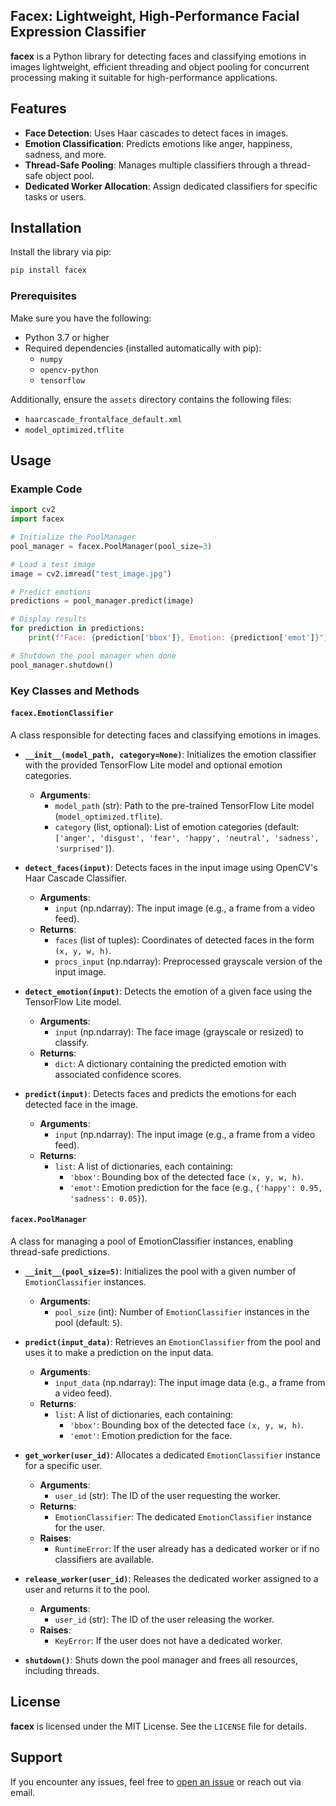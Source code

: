 
## Facex: Lightweight, High-Performance Facial Expression Classifier

**facex** is a Python library for detecting faces and classifying emotions in images lightweight, efficient threading and object pooling for concurrent processing making it suitable for high-performance applications.

## Features
- **Face Detection**: Uses Haar cascades to detect faces in images.
- **Emotion Classification**: Predicts emotions like anger, happiness, sadness, and more.
- **Thread-Safe Pooling**: Manages multiple classifiers through a thread-safe object pool.
- **Dedicated Worker Allocation**: Assign dedicated classifiers for specific tasks or users.

## Installation

Install the library via pip:
```bash
pip install facex
```

### Prerequisites
Make sure you have the following:
- Python 3.7 or higher
- Required dependencies (installed automatically with pip):
  - `numpy`
  - `opencv-python`
  - `tensorflow`
  
Additionally, ensure the `assets` directory contains the following files:
- `haarcascade_frontalface_default.xml`
- `model_optimized.tflite`

## Usage

### Example Code
```python
import cv2
import facex

# Initialize the PoolManager
pool_manager = facex.PoolManager(pool_size=3)

# Load a test image
image = cv2.imread("test_image.jpg")

# Predict emotions
predictions = pool_manager.predict(image)

# Display results
for prediction in predictions:
    print(f"Face: {prediction['bbox']}, Emotion: {prediction['emot']}")

# Shutdown the pool manager when done
pool_manager.shutdown()
```

### Key Classes and Methods

#### `facex.EmotionClassifier`
A class responsible for detecting faces and classifying emotions in images.

- **`__init__(model_path, category=None)`**: 
  Initializes the emotion classifier with the provided TensorFlow Lite model and optional emotion categories.
  - **Arguments**:
    - `model_path` (str): Path to the pre-trained TensorFlow Lite model (`model_optimized.tflite`).
    - `category` (list, optional): List of emotion categories (default: `['anger', 'disgust', 'fear', 'happy', 'neutral', 'sadness', 'surprised']`).

- **`detect_faces(input)`**: 
  Detects faces in the input image using OpenCV's Haar Cascade Classifier.
  - **Arguments**:
    - `input` (np.ndarray): The input image (e.g., a frame from a video feed).
  - **Returns**:
    - `faces` (list of tuples): Coordinates of detected faces in the form `(x, y, w, h)`.
    - `procs_input` (np.ndarray): Preprocessed grayscale version of the input image.

- **`detect_emotion(input)`**: 
  Detects the emotion of a given face using the TensorFlow Lite model.
  - **Arguments**:
    - `input` (np.ndarray): The face image (grayscale or resized) to classify.
  - **Returns**:
    - `dict`: A dictionary containing the predicted emotion with associated confidence scores.

- **`predict(input)`**: 
  Detects faces and predicts the emotions for each detected face in the image.
  - **Arguments**:
    - `input` (np.ndarray): The input image (e.g., a frame from a video feed).
  - **Returns**:
    - `list`: A list of dictionaries, each containing:
      - `'bbox'`: Bounding box of the detected face `(x, y, w, h)`.
      - `'emot'`: Emotion prediction for the face (e.g., `{'happy': 0.95, 'sadness': 0.05}`).

#### `facex.PoolManager`
A class for managing a pool of EmotionClassifier instances, enabling thread-safe predictions.

- **`__init__(pool_size=5)`**: 
  Initializes the pool with a given number of `EmotionClassifier` instances.
  - **Arguments**:
    - `pool_size` (int): Number of `EmotionClassifier` instances in the pool (default: `5`).

- **`predict(input_data)`**: 
  Retrieves an `EmotionClassifier` from the pool and uses it to make a prediction on the input data.
  - **Arguments**:
    - `input_data` (np.ndarray): The input image data (e.g., a frame from a video feed).
  - **Returns**:
    - `list`: A list of dictionaries, each containing:
      - `'bbox'`: Bounding box of the detected face `(x, y, w, h)`.
      - `'emot'`: Emotion prediction for the face.

- **`get_worker(user_id)`**: 
  Allocates a dedicated `EmotionClassifier` instance for a specific user.
  - **Arguments**:
    - `user_id` (str): The ID of the user requesting the worker.
  - **Returns**:
    - `EmotionClassifier`: The dedicated `EmotionClassifier` instance for the user.
  - **Raises**:
    - `RuntimeError`: If the user already has a dedicated worker or if no classifiers are available.

- **`release_worker(user_id)`**: 
  Releases the dedicated worker assigned to a user and returns it to the pool.
  - **Arguments**:
    - `user_id` (str): The ID of the user releasing the worker.
  - **Raises**:
    - `KeyError`: If the user does not have a dedicated worker.

- **`shutdown()`**: 
  Shuts down the pool manager and frees all resources, including threads.

## License
**facex** is licensed under the MIT License. See the `LICENSE` file for details.

## Support
If you encounter any issues, feel free to [open an issue](https://github.com/hfahrudin/facex/issues) or reach out via email.
